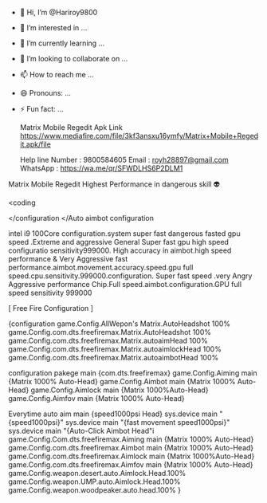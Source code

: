 - 👋 Hi, I’m @Hariroy9800
- 👀 I’m interested in ...
- 🌱 I’m currently learning ...
- 💞️ I’m looking to collaborate on ...
- 📫 How to reach me ...
- 😄 Pronouns: ...
- ⚡ Fun fact: ...

  Matrix Mobile Regedit Apk Link
  https://www.mediafire.com/file/3kf3ansxu16ymfy/Matrix+Mobile+Regedit.apk/file


  Help line Number : 9800584605
  Email : royh28897@gmail.com
  WhatsApp : https://wa.me/qr/SFWDLHS6P2DLM1
  

<!---
Hariroy9800/Hariroy9800 is a ✨ special ✨ repository because its `README.md` (this file) appears on your GitHub profile.
You can click the Preview link to take a look at your changes.
--->
Matrix Mobile Regedit Highest Performance in dangerous skill 👽

<coding 

</configuration 
</Auto aimbot configuration 

intel i9 100Core configuration.system super fast dangerous fasted gpu speed .Extreme and aggressive General Super fast gpu high speed configuratio sensitivity999000. High accuracy in aimbot.high speed performance & Very Aggressive fast performance.aimbot.movement.accuracy.speed.gpu full speed.cpu.sensitivity.999000.configuration. Super fast speed .very Angry Aggressive performance Chip.Full speed.aimbot.configuration.GPU full speed sensitivity 999000


[ Free Fire Configuration ]

{configuration
game.Config.AllWepon's Matrix.AutoHeadshot 100%
game.Config.com.dts.freefiremax.Matrix.AutoHeadshot 100%
game.Config.com.dts.freefiremax.Matrix.autoaimHead 100%
game.Config.com.dts.freefiremax.Matrix.autoaimlockHead 100%
game.Config.com.dts.freefiremax.Matrix.autoaimbotHead 100%

configuration
pakege main {com.dts.freefiremax}
game.Config.Aiming main {Matrix 1000% Auto-Head}
game.Config.Aimbot main {Matrix 1000% Auto-Head}
game.Config.Aimlock main {Matrix 1000%Auto-Head}
game.Config.Aimfov main {Matrix 1000% Auto-Head}

Everytime auto aim main {speed1000psi Head}
sys.device main "{speed1000psi}"
sys.device main "{fast movement speed1000psi}" 
sys.device main "{Auto-Click Aimbot Head"i
game.Config.Com.dts.freefiremax.Aiming main {Matrix 1000% Auto-Head}
game.Config.com.dts.freefiremax.Aimbot main {Matrix 1000% Auto-Head}
game.Config.com.dts.freefiremax.Aimlock main {Matrix 1000%Auto-Head}
game.Config.com.dts.freefiremax.Aimfov main {Matrix 1000% Auto-Head}
game.Config.weapon.desert.auto.Aimlock.Head.100%
game.Config.weapon.UMP.auto.Aimlock.Head.100%
game.Config.weapon.woodpeaker.auto.head.100% }
